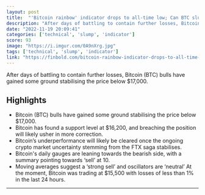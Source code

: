 ```yaml
---
layout: post
title:  "'Bitcoin rainbow' indicator drops to all-time low; Can BTC slump to $10k?"
description: "After days of battling to contain further losses, Bitcoin (BTC) bulls have gained some ground stabilising the price below $17,000."
date: "2022-11-19 20:09:41"
categories: ['technical', 'slump', 'indicator']
score: 93
image: "https://i.imgur.com/0A9nXrg.jpg"
tags: ['technical', 'slump', 'indicator']
link: "https://finbold.com/bitcoin-rainbow-indicator-drops-to-all-time-low-can-btc-slump-to-10k/"
---
```


After days of battling to contain further losses, Bitcoin (BTC) bulls have gained some ground stabilising the price below $17,000.

## Highlights

- Bitcoin (BTC) bulls have gained some ground stabilising the price below $17,000.
- Bitcoin has found a support level at $16,200, and breaching the position will likely usher in more correction.
- Bitcoin’s underperformance will likely be cleared once the ongoing crypto market uncertainty stemming from the FTX saga stabilises.
- Bitcoin's daily gauges are leaning towards the bearish side, with a summary pointing towards ‘sell’ at 10.
- Moving averages suggest a ‘strong sell’ and oscillators are ‘neutral’ At the moment, Bitcoin was trading at $15,500 with losses of less than 1% in the last 24 hours.

---
